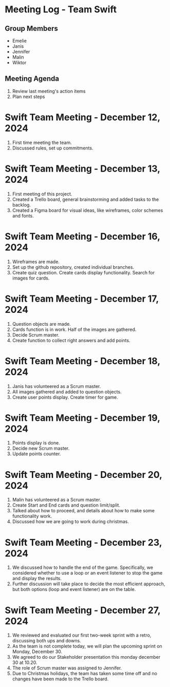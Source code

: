 # Meeting Log - Team Swift

## Group Members

- Emelie
- Janis
- Jennifer
- Malin
- Wiktor

## Meeting Agenda

1. Review last meeting's action items
2. Plan next steps

# Swift Team Meeting - December 12, 2024
1. First time meeting the team.
2. Discussed rules, set up commitments.

# Swift Team Meeting - December 13, 2024
1. First meeting of this project.
2. Created a Trello board, general brainstorming and added tasks to the backlog.
3. Created a Figma board for visual ideas, like wireframes, color schemes and fonts.

# Swift Team Meeting - December 16, 2024
1. Wireframes are made.
2. Set up the github repository, created individual branches.
2. Create quiz question. Create cards display functionality. Search for images for cards.

# Swift Team Meeting - December 17, 2024
1. Question objects are made. 
2. Cards function is in work. Half of the images are gathered.
2. Decide Scrum master.
3. Create function to collect right answers and add points.

# Swift Team Meeting - December 18, 2024
1. Janis has volunteered as a Scrum master.
2. All images gathered and added to question objects.
3. Create user points display. Create timer for game. 

# Swift Team Meeting - December 19, 2024
1. Points display is done.
2. Decide new Scrum master.
3. Update points counter.

# Swift Team Meeting - December 20, 2024
1. Malin has volunteered as a Scrum master.
2. Create Start and End cards and question limit/split.
3. Talked about how to proceed, and details about how to make some functionality work.
4. Discussed how we are going to work during christmas.

# Swift Team Meeting - December 23, 2024
1. We discussed how to handle the end of the game. Specifically, we considered whether to use a loop or an event listener to stop the game and display the results.
2. Further discussion will take place to decide the most efficient approach, but both options (loop and event listener) are on the table.

# Swift Team Meeting - December 27, 2024
1. We reviewed and evaluated our first two-week sprint with a retro, discussing both ups and downs.
2. As the team is not complete today, we will plan the upcoming sprint on Monday, December 30.
3. We agreed to do our Stakeholder presentation this monday december 30 at 10.20.
4. The role of Scrum master was assigned to Jennifer.
5. Due to Christmas holidays, the team has taken some time off and no changes have been made to the Trello board.
